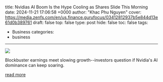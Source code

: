 title: Nvidias AI Boom Is the Hype Cooling as Shares Slide This Morning
date: 2024-11-21 17:06:58 +0000
author: "Khac Phu Nguyen"
cover: https://media.zenfs.com/en/us.finance.gurufocus/03412812937b5e844d13e61d0b389761
draft: false
top: false
type: post
hide: false
toc: false
tags:
  - Business
categories:
  - business
---

![](https://media.zenfs.com/en/us.finance.gurufocus/03412812937b5e844d13e61d0b389761)

Blockbuster earnings meet slowing growth--investors question if Nvidia's AI dominance can keep soaring.

[read more](https://finance.yahoo.com/news/nvidias-ai-boom-hype-cooling-170658922.html)
